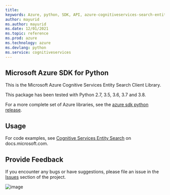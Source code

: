 ```yaml
---
title: 
keywords: Azure, python, SDK, API, azure-cognitiveservices-search-entitysearch, cognitiveservices
author: mayurid
ms.author: mayurid
ms.date: 12/01/2021
ms.topic: reference
ms.prod: azure
ms.technology: azure
ms.devlang: python
ms.service: cognitiveservices
---
```


## Microsoft Azure SDK for Python

This is the Microsoft Azure Cognitive Services Entity Search Client
Library.

This package has been tested with Python 2.7, 3.5, 3.6, 3.7 and 3.8.

For a more complete set of Azure libraries, see the
[azure sdk python release](https://aka.ms/azsdk/python/all).

## Usage

For code examples, see [Cognitive Services Entity
Search](https://docs.microsoft.com/python/api/overview/azure/cognitive-services)
on docs.microsoft.com.

## Provide Feedback

If you encounter any bugs or have suggestions, please file an issue in
the [Issues](https://github.com/Azure/azure-sdk-for-python/issues)
section of the project.

![image](https://azure-sdk-impressions.azurewebsites.net/api/impressions/azure-sdk-for-python%2Fazure-cognitiveservices-search-entitysearch%2FREADME.png)

